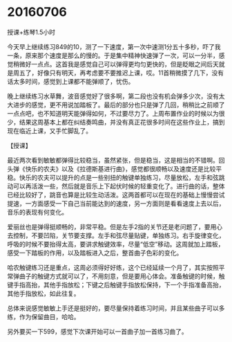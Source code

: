 # 20160706

授课+练琴1.5小时

今天早上继续练习849的10，测了一下速度，第一次中速测1分五十多秒，吓了我一条，原来那个速度是那么的慢的。于是集中精神快速弹了一次，可以一分半，感觉稍微好一点点。这首我是感觉自己可以弹得更均匀更快的，但是眨眼之间后天就是周五了，好像只有明天，再考虑要不要推迟上课，哎。11首稍微摸了几下，没有话太多时间，感觉到上课都不能弹顺了，忧伤。

晚上继续练习水草舞，波音感觉好了很多啊，第二段也没有机会弹多少次，没有太大进步的感觉，更不用说加踏板了。最后的部分也只是弹了几回，稍稍比之前顺了一点点吧，也不知道明天能弹得如何，不过要尽力了。上周布置作业的时候以为很少，结果这周基本上都在纠结奏鸣曲，并没有真正花很多时间在这些作业上，搞到现在临近上课，又手忙脚乱了。

【授课】

最近两次看到敏敏都弹得比较稳当，虽然紧张，但是稳当，这是相当的不错啊。回头弹《快乐的农夫》以及《拉德斯基进行曲》，感觉都很顺畅以及速度还是比较平稳。快乐的农夫可以提升的点是一些别扭的触键单独练习，尽量放松，左手和弦跳动可以再活泼一些，然后就是音乐上下起伏时候的轻重变化了。进行曲的话，整体已经比较好了，跳音也算是比较生动活泼。这两首都可以在现在的基础上慢慢尝试提速，一方面感受一下自己当前能达到的速度，另一方面则是看看速度上去以后，音乐的表现有何变化。

爱丽丝也是弹得挺顺畅的，非常平稳。但是左手2指的关节还是老问题了，要用心去控制，不要凹陷，关节要支撑。左手和弦尽量贴键，单独练习。右手旋律变化，呼吸的时候不要抬得太高，要讲求触键效率，尽量“低空”移动。这周就加上踏板，感受一下踏板的作用，以及踏板进入之后，整首曲子色彩的变化。

哈农触键练习还是重点，这周必须得好好练，这个已经延续一个月了，其实按照平常弹曲子的触键方式就可以了，不用刻意，但是要用心体会。准备触键的时候，触键手指高抬，其他手指放松；下键之后触键手指放松保持，下一个手指准备高抬，其他手指放松，如此往复。

总体来说感觉敏敏上手还是挺好的，要尽量保持着练习时间，并且某些曲子可以多练，作为保留曲目，哈哈。

另外要买一下599，感觉下次课开始可以一首曲子加一首练习曲了。
